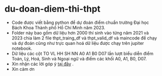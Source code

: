 # du-doan-diem-thi-thpt
+ Code được viết bằng python để dự đoán điểm chuẩn trường Đại học Bách Khoa Thành phố Hồ Chí Minh năm 2023.
+ Folder này bao gồm dữ liệu hơn 2000 thí sinh vào từng năm 2021 và 2023 chia làm 2 file thpt_traing_df và thpt_valid_df
và maincode để chạy và dự đoán cũng như trực quan hoá dữ liệu được chạy trên jupiter notebook.
+ Dữ liệu các cột TO VL HH SH NN A0 A1 B0 D07 lần lượt biểu diễn điểm Toán, Lý, Hoá, Sinh và Ngoại ngữ và điểm các khối A0, A1, B0, D07.
+ Xin nhận các lời góp ý [tại đây](mailto:Khang.phan24112hcmut.edu.vn) .
+ Xin cảm ơn
